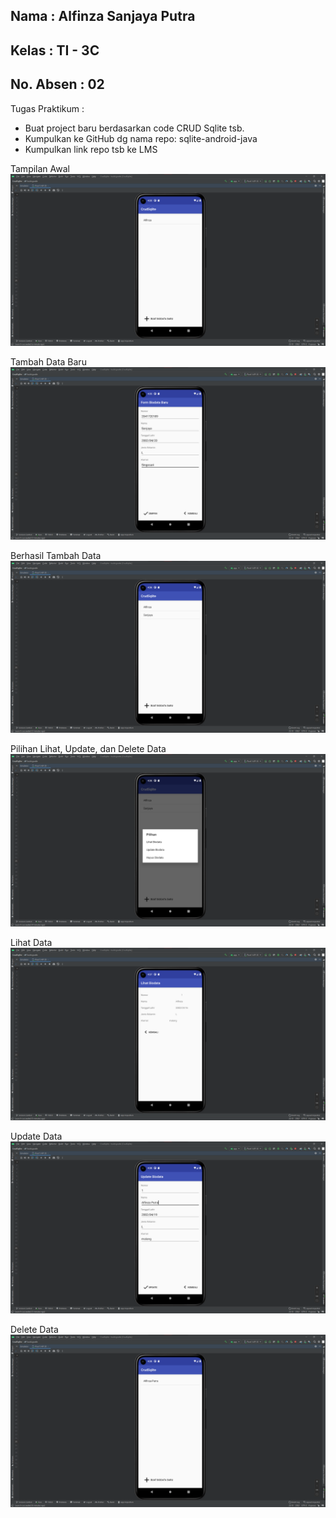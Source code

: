 ## Nama      : Alfinza Sanjaya Putra
## Kelas     : TI - 3C
## No. Absen : 02

Tugas Praktikum : 
- Buat project baru berdasarkan code CRUD Sqlite tsb.
- Kumpulkan ke GitHub dg nama repo: sqlite-android-java
- Kumpulkan link repo tsb ke LMS

Tampilan Awal
![Screenshot crud](img/1.png)

Tambah Data Baru
![Screenshot crud](img/2.png)

Berhasil Tambah Data
![Screenshot crud](img/3.png)

Pilihan Lihat, Update, dan Delete Data
![Screenshot crud](img/4.png)

Lihat Data
![Screenshot crud](img/5.png)

Update Data
![Screenshot crud](img/6.png)

Delete Data 
![Screenshot crud](img/7.png)
